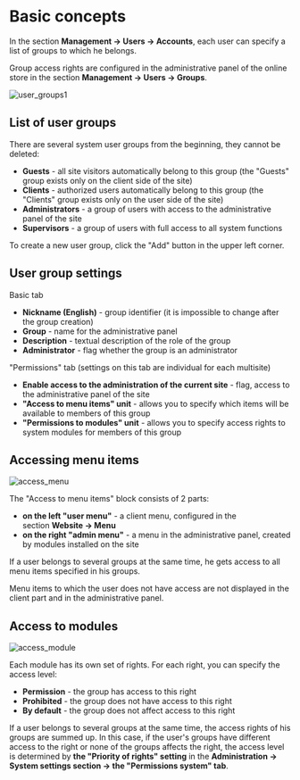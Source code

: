 # Basic concepts

In the section **Management → Users → Accounts**, each user can specify a list of groups to which he belongs.

Group access rights are configured in the administrative panel of the online store in the section **Management → Users → Groups**.

![user_groups1](https://user-images.githubusercontent.com/50182933/214753318-23761ca1-755b-428e-b5e0-2c31722feaa5.jpg)

## List of user groups

There are several system user groups from the beginning, they cannot be deleted:

-   **Guests** - all site visitors automatically belong to this group (the "Guests" group exists only on the client side of the site)
-   **Clients** - authorized users automatically belong to this group (the "Clients" group exists only on the user side of the site)
-   **Administrators** - a group of users with access to the administrative panel of the site
-   **Supervisors** - a group of users with full access to all system functions

To create a new user group, click the "Add" button in the upper left corner.

## User group settings

Basic tab

-   **Nickname (English)** - group identifier (it is impossible to change after the group creation)
-   **Group** - name for the administrative panel
-   **Description** - textual description of the role of the group
-   **Administrator** - flag whether the group is an administrator

"Permissions" tab (settings on this tab are individual for each multisite)

-   **Enable access to the administration of the current site** - flag, access to the administrative panel of the site
-   **"Access to menu items" unit** - allows you to specify which items will be available to members of this group
-   **"Permissions to modules" unit** - allows you to specify access rights to system modules for members of this group

## Accessing menu items

![access_menu](https://user-images.githubusercontent.com/50182933/214918700-c20be73e-eb3f-4511-8b73-cc34e8fbf0e7.jpg)

The "Access to menu items" block consists of 2 parts:

-   **on the left "user menu"** - a client menu, configured in the section **Website → Menu**
-   **on the right "admin menu"** - a menu in the administrative panel, created by modules installed on the site

If a user belongs to several groups at the same time, he gets access to all menu items specified in his groups.

Menu items to which the user does not have access are not displayed in the client part and in the administrative panel.

## Access to modules

![access_module](https://user-images.githubusercontent.com/50182933/214918828-629361d7-23c7-4fd6-ba8d-a7b7382a833d.jpg)

Each module has its own set of rights. For each right, you can specify the access level:

-   **Permission** - the group has access to this right
-   **Prohibited** - the group does not have access to this right
-   **By default** - the group does not affect access to this right

If a user belongs to several groups at the same time, the access rights of his groups are summed up. In this case, if the user's groups have different access to the right or none of the groups affects the right, the access level is determined by **the "Priority of rights" setting** in the **Administration → System settings section → the "Permissions system" tab**.
